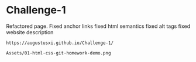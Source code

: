 # Challenge-1
Refactored page.
    Fixed anchor links
    fixed html semantics
    fixed alt tags
    fixed website description

    https://augustusxi.github.io/Challenge-1/
    
    Assets/01-html-css-git-homework-demo.png
